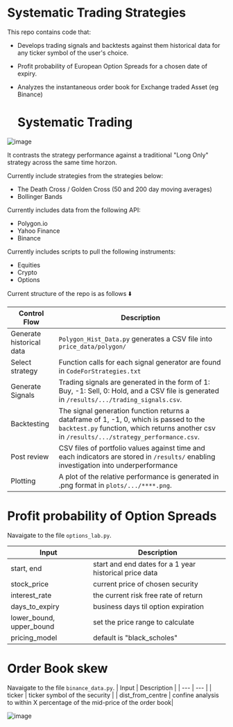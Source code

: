 # Systematic Trading Strategies

This repo contains code that: 

* Develops trading signals and backtests against them historical data for any ticker symbol of the user's choice.
* Profit probability of European Option Spreads for a chosen date of expiry.
* Analyzes the instantaneous order book for Exchange traded Asset (eg Binance) 

  # Systematic Trading 

![image](https://github.com/mrdarylguy/trading_strategies/assets/42925677/598671ed-ac28-43a4-a649-257c8d76e22d)


It contrasts the strategy performance against a traditional "Long Only" strategy across the same time horzon.

Currently include strategies from the strategies below: 
* The Death Cross / Golden Cross (50 and 200 day moving averages)
* Bollinger Bands 

Currently includes data from the following API:
* Polygon.io
* Yahoo Finance
* Binance

Currently includes scripts to pull the following instruments: 
* Equities
* Crypto
* Options



Current structure of the repo is as follows ⬇️

| Control Flow | Description |
| --- | --- |
| Generate historical data| ```Polygon_Hist_Data.py``` generates a CSV file into ```price_data/polygon/```|
| Select strategy | Function calls for each signal generator are found in ```CodeForStrategies.txt``` |
| Generate Signals | Trading signals are generated in the form of 1: Buy, -1: Sell, 0: Hold, and a CSV file is generated in ```/results/.../trading_signals.csv```. |
| Backtesting | The signal generation function returns a dataframe of 1, -1, 0, which is passed to the ```backtest.py``` function, which returns another csv in ```/results/.../strategy_performance.csv```. |
| Post review |CSV files of portfolio values against time and each indicators are stored in ```/results/``` enabling investigation into underperformance|
| Plotting | A plot of the relative performance is generated in .png format in ```plots/.../****.png```. | 

 # Profit probability of Option Spreads
 Navaigate to the file ```options_lab.py```. 

| Input  | Description |
| --- | --- |
| start, end | start and end dates for a 1 year historical price data |
| stock_price | current price of chosen security |
| interest_rate | the current risk free rate of return |
| days_to_expiry | business days til option expiration |
| lower_bound, upper_bound | set the price range to calculate |
| pricing_model | default is "black_scholes" |

# Order Book skew
 Navaigate to the file ```binance_data.py```. 
| Input  | Description |
| --- | --- |
| ticker | ticker symbol of the security |
| dist_from_centre | confine analysis to within X percentage of the mid-price of the order book|


![image](https://github.com/mrdarylguy/trading_strategies/assets/42925677/9c19064f-18de-40f6-8161-08186234e5f1)

 




 
 
 

